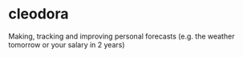 # cleodora
Making, tracking and improving personal forecasts (e.g. the weather tomorrow or your salary in 2 years)
